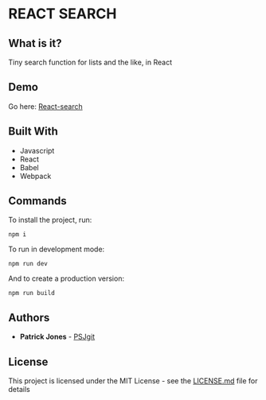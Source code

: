 # REACT SEARCH

## What is it?

Tiny search function for lists and the like, in React

## Demo

Go here: [React-search](https://psjgit.github.io/react-search/)

## Built With

* Javascript
* React
* Babel
* Webpack

## Commands

To install the project, run:

```
npm i
```

To run in development mode:

```
npm run dev
```

And to create a production version:

```
npm run build
```

## Authors

* **Patrick Jones** - [PSJgit](https://github.com/PSJgit)

## License

This project is licensed under the MIT License - see the [LICENSE.md](LICENSE.md) file for details
